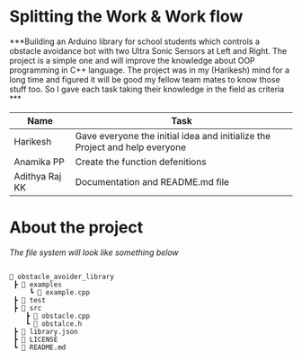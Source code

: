 # Splitting the Work & Work flow

***Building an Arduino library for school students which controls a obstacle avoidance bot with two Ultra Sonic Sensors at Left and Right. The project is a simple one and will improve the knowledge about OOP programming in C++ language. The project was in my (Harikesh) mind for a long time and figured it will be good my fellow team mates to know those stuff too. So I gave each task taking their knowledge in the field as criteria ***

| Name           | Task                                                                        |
| -------------- | --------------------------------------------------------------------------- |
| Harikesh       | Gave everyone the initial idea and initialize the Project and help everyone |
| Anamika PP     | Create the function defenitions                                             |
| Adithya Raj KK | Documentation and README.md file                                            |
# About the project
*The file system will look like something below*

```plaintext

📁 obstacle_avoider_library
 ┣ 📁 examples
	 ┗ 📄 example.cpp
 ┣ 📁 test
 ┣ 📁 src
	┣ 📄 obstacle.cpp
	┗ 📄 obstalce.h
 ┣ 📄 library.json
 ┣ 📄 LICENSE
 ┗ 📄 README.md
 
```

